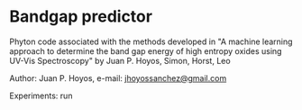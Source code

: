 # Bandgap predictor

Phyton code associated with the methods developed in "A machine learning approach to determine the band gap energy of high entropy oxides using UV-Vis Spectroscopy" by Juan P. Hoyos, Simon, Horst, Leo

Author: Juan P. Hoyos, e-mail: jhoyossanchez@gmail.com

Experiments: run 

